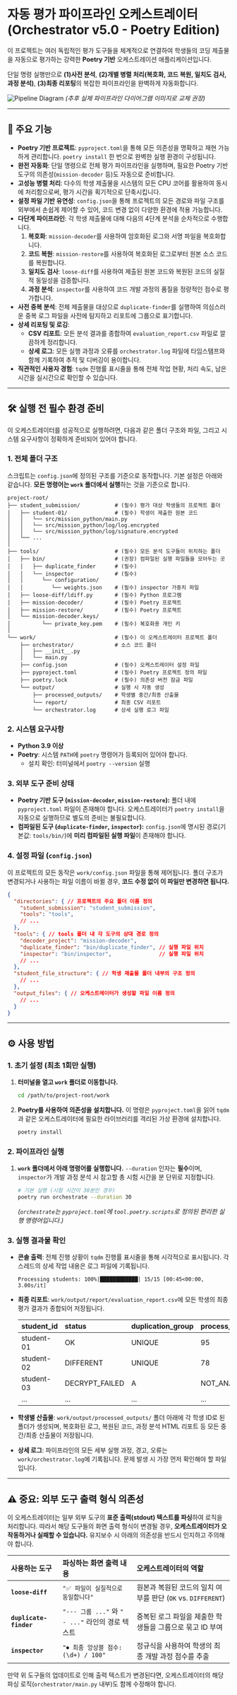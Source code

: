 # 자동 평가 파이프라인 오케스트레이터 (Orchestrator v5.0 - Poetry Edition)

이 프로젝트는 여러 독립적인 평가 도구들을 체계적으로 연결하여 학생들의 코딩 제출물을 자동으로 평가하는 강력한 **Poetry 기반** 오케스트레이션 애플리케이션입니다.

단일 명령 실행만으로 **(1)사전 분석**, **(2)개별 병렬 처리(복호화, 코드 복원, 일치도 검사, 과정 분석)**, **(3)최종 리포팅**의 복잡한 파이프라인을 완벽하게 자동화합니다.

![Pipeline Diagram](https://placehold.co/800x200?text=Parallel%20Processing%20(Decrypt%20%E2%86%92%20Restore%20%E2%86%92%20Compare%20%E2%86%92%20Analyze)%20%E2%86%92%20Report&font=roboto)
*(추후 실제 파이프라인 다이어그램 이미지로 교체 권장)*

---

## 🚀 주요 기능

-   **Poetry 기반 프로젝트**: `pyproject.toml`을 통해 모든 의존성을 명확하고 재현 가능하게 관리합니다. `poetry install` 한 번으로 완벽한 실행 환경이 구성됩니다.
-   **완전 자동화**: 단일 명령으로 전체 평가 파이프라인을 실행하며, 필요한 Poetry 기반 도구의 의존성(`mission-decoder` 등)도 자동으로 준비합니다.
-   **고성능 병렬 처리**: 다수의 학생 제출물을 시스템의 모든 CPU 코어를 활용하여 동시에 처리함으로써, 평가 시간을 획기적으로 단축시킵니다.
-   **설정 파일 기반 유연성**: `config.json`을 통해 프로젝트의 모든 경로와 파일 구조를 외부에서 손쉽게 제어할 수 있어, 코드 변경 없이 다양한 환경에 적용 가능합니다.
-   **다단계 파이프라인**: 각 학생 제출물에 대해 다음의 4단계 분석을 순차적으로 수행합니다.
    1.  **복호화**: `mission-decoder`를 사용하여 암호화된 로그와 서명 파일을 복호화합니다.
    2.  **코드 복원**: `mission-restore`를 사용하여 복호화된 로그로부터 원본 소스 코드를 복원합니다.
    3.  **일치도 검사**: `loose-diff`를 사용하여 제출된 원본 코드와 복원된 코드의 실질적 동일성을 검증합니다.
    4.  **과정 분석**: `inspector`를 사용하여 코드 개발 과정의 품질을 정량적인 점수로 평가합니다.
-   **사전 중복 분석**: 전체 제출물을 대상으로 `duplicate-finder`를 실행하여 의심스러운 중복 로그 파일을 사전에 탐지하고 리포트에 그룹으로 표기합니다.
-   **상세 리포팅 및 로깅**:
    -   **CSV 리포트**: 모든 분석 결과를 종합하여 `evaluation_report.csv` 파일로 깔끔하게 정리합니다.
    -   **상세 로그**: 모든 실행 과정과 오류를 `orchestrator.log` 파일에 타임스탬프와 함께 기록하여 추적 및 디버깅이 용이합니다.
-   **직관적인 사용자 경험**: `tqdm` 진행률 표시줄을 통해 전체 작업 현황, 처리 속도, 남은 시간을 실시간으로 확인할 수 있습니다.

---

## 🛠️ 실행 전 필수 환경 준비

이 오케스트레이터를 성공적으로 실행하려면, 다음과 같은 폴더 구조와 파일, 그리고 시스템 요구사항이 정확하게 준비되어 있어야 합니다.

### 1. 전체 폴더 구조

스크립트는 `config.json`에 정의된 구조를 기준으로 동작합니다. 기본 설정은 아래와 같습니다. **모든 명령어는 `work` 폴더에서 실행**하는 것을 기준으로 합니다.

```
project-root/
├── student_submission/           # (필수) 평가 대상 학생들의 프로젝트 폴더
│   ├── student-01/               # (필수) 학생이 제출한 원본 코드
│   │   └── src/mission_python/main.py       
│   │   └── src/mission_python/log/log.encrypted
│   │   └── src/mission_python/log/signature.encrypted
│   └── ...
│
├── tools/                        # (필수) 모든 분석 도구들이 위치하는 폴더
│   ├── bin/                      # (권장) 컴파일된 실행 파일들을 모아두는 곳
│   │   ├── duplicate_finder      # (필수)
│   │   └── inspector             # (필수)
│   │      └── configuration/
│   │         └── weights.json    # (필수) inspector 가중치 파일
│   ├── loose-diff/ldiff.py       # (필수) Python 프로그램
│   ├── mission-decoder/          # (필수) Poetry 프로젝트
│   ├── mission-restore/          # (필수) Poetry 프로젝트
│   └── mission-decoder.keys/
│          └── private_key.pem    # (필수) 복호화용 개인 키
│
└── work/                         # (필수) 이 오케스트레이터 프로젝트 폴더
    ├── orchestrator/             # 소스 코드 폴더
    │   ├── __init__.py
    │   └── main.py
    ├── config.json               # (필수) 오케스트레이터 설정 파일
    ├── pyproject.toml            # (필수) Poetry 프로젝트 정의 파일
    ├── poetry.lock               # (필수) 의존성 버전 잠금 파일
    └── output/                   # 실행 시 자동 생성
        ├── processed_outputs/    # 학생별 중간/최종 산출물
        └── report/               # 최종 CSV 리포트
        └── orchestrator.log      # 상세 실행 로그 파일
```

### 2. 시스템 요구사항

-   **Python 3.9 이상**
-   **Poetry**: 시스템 `PATH`에 `poetry` 명령어가 등록되어 있어야 합니다.
    -   설치 확인: 터미널에서 `poetry --version` 실행

### 3. 외부 도구 준비 상태

-   **Poetry 기반 도구 (`mission-decoder`, `mission-restore`):** 폴더 내에 `pyproject.toml` 파일이 존재해야 합니다. 오케스트레이터가 `poetry install`을 자동으로 실행하므로 별도의 준비는 불필요합니다.
-   **컴파일된 도구 (`duplicate-finder`, `inspector`):** `config.json`에 명시된 경로(기본값: `tools/bin/`)에 **미리 컴파일된 실행 파일**이 존재해야 합니다.

### 4. 설정 파일 (`config.json`)

이 프로젝트의 모든 동작은 `work/config.json` 파일을 통해 제어됩니다. 폴더 구조가 변경되거나 사용하는 파일 이름이 바뀔 경우, **코드 수정 없이 이 파일만 변경하면 됩니다.**

```json
{
  "directories": { // 프로젝트의 주요 폴더 이름 정의
    "student_submission": "student_submission",
    "tools": "tools",
    // ...
  },
  "tools": { // tools 폴더 내 각 도구의 상대 경로 정의
    "decoder_project": "mission-decoder",
    "duplicate_finder": "bin/duplicate_finder", // 실행 파일 위치
    "inspector": "bin/inspector",               // 실행 파일 위치
    // ...
  },
  "student_file_structure": { // 학생 제출물 폴더 내부의 구조 정의
    // ...
  },
  "output_files": { // 오케스트레이터가 생성할 파일 이름 정의
    // ...
  }
}
```

---

## ⚙️ 사용 방법

### 1. 초기 설정 (최초 1회만 실행)

1.  **터미널을 열고 `work` 폴더로 이동합니다.**
    ```bash
    cd /path/to/project-root/work
    ```

2.  **Poetry를 사용하여 의존성을 설치합니다.**
    이 명령은 `pyproject.toml`을 읽어 `tqdm`과 같은 오케스트레이터에 필요한 라이브러리를 격리된 가상 환경에 설치합니다.
    ```bash
    poetry install
    ```

### 2. 파이프라인 실행

1.  **`work` 폴더에서 아래 명령어를 실행합니다.**
    `--duration` 인자는 **필수**이며, `inspector`가 개발 과정 분석 시 참고할 총 시험 시간을 분 단위로 지정합니다.

    ```bash
    # 기본 실행 (시험 시간이 30분인 경우)
    poetry run orchestrate --duration 30
    ```
    *(`orchestrate`는 `pyproject.toml`에 `tool.poetry.scripts`로 정의된 편리한 실행 명령어입니다.)*

### 3. 실행 결과물 확인

-   **콘솔 출력**: 전체 진행 상황이 `tqdm` 진행률 표시줄을 통해 시각적으로 표시됩니다. 각 스레드의 상세 작업 내용은 로그 파일에 기록됩니다.

    ```
    Processing students: 100%|████████████| 15/15 [00:45<00:00,  3.00s/it]
    ```

-   **최종 리포트**: `work/output/report/evaluation_report.csv`에 모든 학생의 최종 평가 결과가 종합되어 저장됩니다.

    | student_id | status | duplication\_group | process\_analysis\_score | location |
    | :--- | :--- | :--- | :--- | :--- |
    | student-01 | OK | UNIQUE | 95 | Seoul |
    | student-02 | DIFFERENT | UNIQUE | 78 | Busan |
    | student-03 | DECRYPT\_FAILED | A | NOT\_ANALYZED | FILE\_NOT\_FOUND |
    | ... | ... | ... | ... | ... |

-   **학생별 산출물**: `work/output/processed_outputs/` 폴더 아래에 각 학생 ID로 된 폴더가 생성되며, 복호화된 로그, 복원된 코드, 과정 분석 HTML 리포트 등 모든 중간/최종 산출물이 저장됩니다.

-   **상세 로그**: 파이프라인의 모든 세부 실행 과정, 경고, 오류는 `work/orchestrator.log`에 기록됩니다. 문제 발생 시 가장 먼저 확인해야 할 파일입니다.


---

## ⚠️ 중요: 외부 도구 출력 형식 의존성

이 오케스트레이터는 일부 외부 도구의 **표준 출력(stdout) 텍스트를 파싱**하여 로직을 처리합니다. 따라서 해당 도구들의 화면 출력 형식이 변경될 경우, **오케스트레이터가 오작동하거나 실패할 수 있습니다.** 유지보수 시 아래의 의존성을 반드시 인지하고 주의해야 합니다.

| 사용하는 도구 | 파싱하는 화면 출력 내용 | 오케스트레이터의 역할 |
| :--- | :--- | :--- |
| **`loose-diff`** | `"✅ 파일이 실질적으로 동일합니다"` | 원본과 복원된 코드의 일치 여부를 판단 (`OK` vs. `DIFFERENT`) |
| **`duplicate-finder`**| `"--- 그룹 ..."` 와 `" - ..."` 라인의 경로 텍스트| 중복된 로그 파일을 제출한 학생들을 그룹으로 묶고 ID 부여 |
| **`inspector`** | `"⏺︎ 최종 앙상블 점수: (\d+) / 100"` | 정규식을 사용하여 학생의 최종 개발 과정 점수를 추출 |

만약 위 도구들의 업데이트로 인해 출력 텍스트가 변경된다면, 오케스트레이터의 해당 파싱 로직(`orchestrator/main.py` 내부)도 함께 수정해야 합니다.